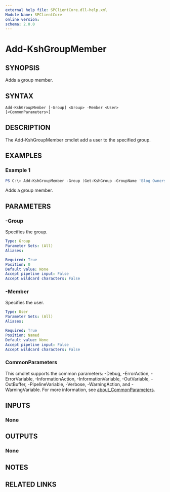 ```yaml
---
external help file: SPClientCore.dll-help.xml
Module Name: SPClientCore
online version:
schema: 2.0.0
---
```


# Add-KshGroupMember

## SYNOPSIS
Adds a group member.

## SYNTAX

```
Add-KshGroupMember [-Group] <Group> -Member <User> [<CommonParameters>]
```

## DESCRIPTION
The Add-KshGroupMember cmdlet add a user to the specified group.

## EXAMPLES

### Example 1
```powershell
PS C:\> Add-KshGroupMember -Group (Get-KshGroup -GroupName 'Blog Owners') -Member (Get-KshUser -UserName 'i:0#.f|membership|admin@example.onmicrosoft.com')
```

Adds a group member.

## PARAMETERS

### -Group
Specifies the group.

```yaml
Type: Group
Parameter Sets: (All)
Aliases:

Required: True
Position: 0
Default value: None
Accept pipeline input: False
Accept wildcard characters: False
```

### -Member
Specifies the user.

```yaml
Type: User
Parameter Sets: (All)
Aliases:

Required: True
Position: Named
Default value: None
Accept pipeline input: False
Accept wildcard characters: False
```

### CommonParameters
This cmdlet supports the common parameters: -Debug, -ErrorAction, -ErrorVariable, -InformationAction, -InformationVariable, -OutVariable, -OutBuffer, -PipelineVariable, -Verbose, -WarningAction, and -WarningVariable. For more information, see [about_CommonParameters](http://go.microsoft.com/fwlink/?LinkID=113216).

## INPUTS

### None

## OUTPUTS

### None

## NOTES

## RELATED LINKS
